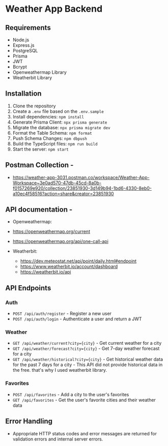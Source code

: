 # Weather App Backend

## Requirements

- Node.js
- Express.js
- PostgreSQL
- Prisma
- JWT
- Bcrypt
- Openweathermap Library
- Weatherbit Library

## Installation

1. Clone the repository
2. Create a `.env` file based on the `.env.sample`
3. Install dependencies: `npm install`
4. Generate Prisma Client: `npx prisma generate`
5. Migrate the database: `npx prisma migrate dev`
6. Format the Table Schema: `npm format`
7. Push Schema Changes: `npm dbpush`
8. Build the TypeScript files: `npm run build`
9. Start the server: `npm start`


## Postman Collection - 
- https://weather-app-3031.postman.co/workspace/Weather-App-Workspace~3e0ad570-47db-45cd-8a0b-f0157269e920/collection/23851930-3d149b94-1bd6-4330-8eb0-a10ec4f58516?action=share&creator=23851930


## API documentation -
- Openweathermap:
- https://openweathermap.org/current
- https://openweathermap.org/api/one-call-api

- Weatherbit:
  - https://dev.meteostat.net/api/point/daily.html#endpoint
  - https://www.weatherbit.io/account/dashboard
  - https://weatherbit.io/api

## API Endpoints

### Auth

- `POST /api/auth/register` - Register a new user
- `POST /api/auth/login` - Authenticate a user and return a JWT

### Weather

- `GET /api/weather/current?city={city}` - Get current weather for a city
- `GET /api/weather/forecast?city={city}` - Get 7-day weather forecast for a city
- `GET /api/weather/historical?city={city}` - Get historical weather data for the past 7 days for a city - This API did not provide historical data in the free. that's why I used weatherbit library.

### Favorites

- `POST /api/favorites` - Add a city to the user's favorites
- `GET /api/favorites` - Get the user's favorite cities and their weather data

## Error Handling

- Appropriate HTTP status codes and error messages are returned for validation errors and internal server errors.
